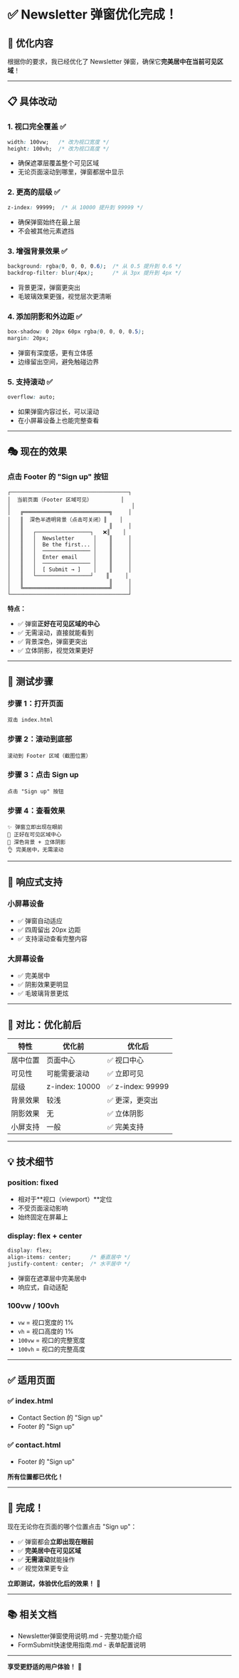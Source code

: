 # ✅ Newsletter 弹窗优化完成！

## 🎯 优化内容

根据你的要求，我已经优化了 Newsletter 弹窗，确保它**完美居中在当前可见区域**！

---

## 📋 具体改动

### 1. **视口完全覆盖** ✅
```css
width: 100vw;   /* 改为视口宽度 */
height: 100vh;  /* 改为视口高度 */
```
- 确保遮罩层覆盖整个可见区域
- 无论页面滚动到哪里，弹窗都居中显示

### 2. **更高的层级** ✅
```css
z-index: 99999;  /* 从 10000 提升到 99999 */
```
- 确保弹窗始终在最上层
- 不会被其他元素遮挡

### 3. **增强背景效果** ✅
```css
background: rgba(0, 0, 0, 0.6);  /* 从 0.5 提升到 0.6 */
backdrop-filter: blur(4px);      /* 从 3px 提升到 4px */
```
- 背景更深，弹窗更突出
- 毛玻璃效果更强，视觉层次更清晰

### 4. **添加阴影和外边距** ✅
```css
box-shadow: 0 20px 60px rgba(0, 0, 0, 0.5);
margin: 20px;
```
- 弹窗有深度感，更有立体感
- 边缘留出空间，避免触碰边界

### 5. **支持滚动** ✅
```css
overflow: auto;
```
- 如果弹窗内容过长，可以滚动
- 在小屏幕设备上也能完整查看

---

## 🎭 现在的效果

### 点击 Footer 的 "Sign up" 按钮
```
┌─────────────────────────────────────┐
│  当前页面（Footer 区域可见）         │
│                                      │
│   ╔═══════════════════════════╗     │
│   ║  深色半透明背景（点击可关闭）║    │
│   ║                           ║     │
│   ║   ┌─────────────────┐   ❌║    │
│   ║   │  Newsletter      │    ║     │
│   ║   │  Be the first... │    ║     │
│   ║   │  ─────────────── │    ║     │
│   ║   │  Enter email     │    ║     │
│   ║   │  ─────────────── │    ║     │
│   ║   │  [ Submit → ]    │    ║     │
│   ║   └─────────────────┘    ║     │
│   ║                           ║     │
│   ╚═══════════════════════════╝     │
└─────────────────────────────────────┘
```

**特点：**
- ✅ 弹窗**正好在可见区域的中心**
- ✅ 无需滚动，直接就能看到
- ✅ 背景深色，弹窗更突出
- ✅ 立体阴影，视觉效果更好

---

## 🚀 测试步骤

### 步骤 1：打开页面
```
双击 index.html
```

### 步骤 2：滚动到底部
```
滚动到 Footer 区域（截图位置）
```

### 步骤 3：点击 Sign up
```
点击 "Sign up" 按钮
```

### 步骤 4：查看效果
```
✨ 弹窗立即出现在眼前
📍 正好在可见区域中心
🎨 深色背景 + 立体阴影
👌 完美居中，无需滚动
```

---

## 📱 响应式支持

### 小屏幕设备
- ✅ 弹窗自动适应
- ✅ 四周留出 20px 边距
- ✅ 支持滚动查看完整内容

### 大屏幕设备
- ✅ 完美居中
- ✅ 阴影效果更明显
- ✅ 毛玻璃背景更炫

---

## 🎯 对比：优化前后

| 特性 | 优化前 | 优化后 |
|------|--------|--------|
| 居中位置 | 页面中心 | ✅ 视口中心 |
| 可见性 | 可能需要滚动 | ✅ 立即可见 |
| 层级 | z-index: 10000 | ✅ z-index: 99999 |
| 背景效果 | 较浅 | ✅ 更深，更突出 |
| 阴影效果 | 无 | ✅ 立体阴影 |
| 小屏支持 | 一般 | ✅ 完美支持 |

---

## 💡 技术细节

### position: fixed
- 相对于**视口（viewport）**定位
- 不受页面滚动影响
- 始终固定在屏幕上

### display: flex + center
```css
display: flex;
align-items: center;      /* 垂直居中 */
justify-content: center;  /* 水平居中 */
```
- 弹窗在遮罩层中完美居中
- 响应式，自动适配

### 100vw / 100vh
- `vw` = 视口宽度的 1%
- `vh` = 视口高度的 1%
- `100vw` = 视口的完整宽度
- `100vh` = 视口的完整高度

---

## ✅ 适用页面

### ✅ index.html
- Contact Section 的 "Sign up"
- Footer 的 "Sign up"

### ✅ contact.html
- Footer 的 "Sign up"

**所有位置都已优化！**

---

## 🎉 完成！

现在无论你在页面的哪个位置点击 "Sign up"：
- ✅ 弹窗都会**立即出现在眼前**
- ✅ **完美居中在可见区域**
- ✅ **无需滚动**就能操作
- ✅ 视觉效果更专业

**立即测试，体验优化后的效果！** 🚀

---

## 📚 相关文档

- Newsletter弹窗使用说明.md - 完整功能介绍
- FormSubmit快速使用指南.md - 表单配置说明

---

**享受更舒适的用户体验！** 💪


